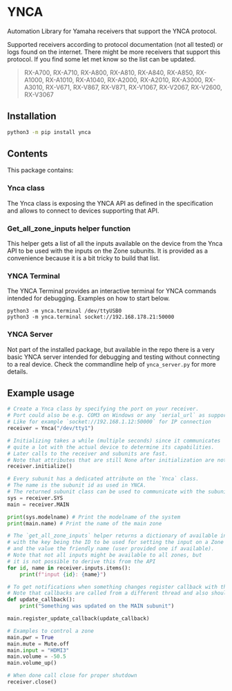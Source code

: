 # YNCA

Automation Library for Yamaha receivers that support the YNCA protocol.

Supported receivers according to protocol documentation (not all tested) or logs found on the internet.
There might be more receivers that support this protocol. If you find some let met know so the list can be updated.

> RX-A700, RX-A710, RX-A800, RX-A810, RX-A840, RX-A850, RX-A1000, RX-A1010, RX-A1040, RX-A2000, RX-A2010, RX-A3000, RX-A3010, RX-V671, RX-V867, RX-V871, RX-V1067, RX-V2067, RX-V2600, RX-V3067


## Installation

```bash
python3 -m pip install ynca
```

## Contents

This package contains:

### Ynca class

The Ynca class is exposing the YNCA API as defined in the specification and allows to connect to devices supporting that API.

### Get_all_zone_inputs helper function

This helper gets a list of all the inputs available on the device from the Ynca API to be used with the inputs on the Zone subunits.
It is provided as a convenience because it is a bit tricky to build that list.

### YNCA Terminal

The YNCA Terminal provides an interactive terminal for YNCA commands intended for debugging. Examples on how to start below.

```
python3 -m ynca.terminal /dev/ttyUSB0
python3 -m ynca.terminal socket://192.168.178.21:50000
```

### YNCA Server

Not part of the installed package, but available in the repo there is a very basic YNCA server intended for debugging
 and testing without connecting to a real device. Check the commandline help of `ynca_server.py` for more details.


## Example usage

```python
# Create a Ynca class by specifying the port on your receiver.
# Port could also be e.g. COM3 on Windows or any `serial_url` as supported by PySerial
# Like for example `socket://192.168.1.12:50000` for IP connection
receiver = Ynca("/dev/tty1")

# Initializing takes a while (multiple seconds) since it communicates
# quite a lot with the actual device to determine its capabilities.
# Later calls to the receiver and subunits are fast.
# Note that attributes that are still None after initialization are not supported by the subunits
receiver.initialize()

# Every subunit has a dedicated attribute on the `Ynca` class.
# The name is the subunit id as used in YNCA.
# The returned subunit class can be used to communicate with the subunit
sys = receiver.SYS
main = receiver.MAIN

print(sys.modelname) # Print the modelname of the system
print(main.name) # Print the name of the main zone

# The `get_all_zone_inputs` helper returns a dictionary of available inputs
# with the key being the ID to be used for setting the input on a Zone subunit
# and the value the friendly name (user provided one if available).
# Note that not all inputs might be available to all zones, but
# it is not possible to derive this from the API
for id, name in receiver.inputs.items():
    print(f"input {id}: {name}")

# To get notifications when something changes register callback with the subunit
# Note that callbacks are called from a different thread and also should not block for too long.
def update_callback():
    print("Something was updated on the MAIN subunit")

main.register_update_callback(update_callback)

# Examples to control a zone
main.pwr = True
main.mute = Mute.off
main.input = "HDMI3"
main.volume = -50.5
main.volume_up()

# When done call close for proper shutdown
receiver.close()
```
